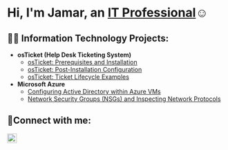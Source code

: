 <h1>Hi, I'm Jamar, an <a href="https://linkedin.com/in/jamarpelzer">IT Professional</a>☺</h1>

<h2>👨‍💻 Information Technology Projects:</h2>

- <b>osTicket (Help Desk Ticketing System)</b>
  - [osTicket: Prerequisites and Installation](https://github.com/JamarPelzer/osticket-prereqs)
  - [osTicket: Post-Installation Configuration](https://github.com/JamarPelzer/post-install-config)
  - [osTicket: Ticket Lifecycle Examples](https://github.com/JamarPelzer/ticket-lifecycle)
- <b>Microsoft Azure</b>
  - [Configuring Active Directory within Azure VMs](https://github.com/JamarPelzer/configure-ad)
  - [Network Security Groups (NSGs) and Inspecting Network Protocols](https://github.com/JamarPelzer/azure-network-protocols)

<h2>🤳Connect with me:</h2>

[<img align="left" alt="Josh | LinkedIn" width="22px" src="https://cdn.jsdelivr.net/npm/simple-icons@v3/icons/linkedin.svg" />][linkedin]


[linkedin]: https://linkedin.com/in/jamarpelzer
